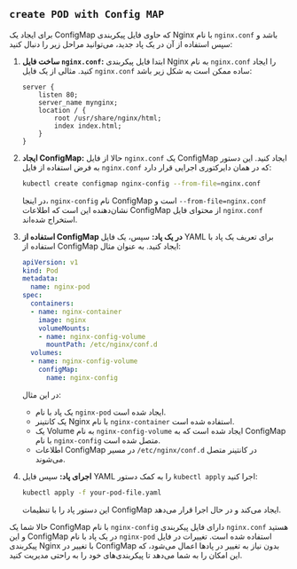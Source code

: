 ## `create POD with Config MAP`


برای ایجاد یک ConfigMap که حاوی فایل پیکربندی Nginx با نام `nginx.conf` باشد و سپس استفاده از آن در یک پاد جدید، می‌توانید مراحل زیر را دنبال کنید:

1. **ساخت فایل `nginx.conf`:**
   ابتدا فایل پیکربندی Nginx به نام `nginx.conf` را ایجاد کنید. مثالی از یک فایل `nginx.conf` ساده ممکن است به شکل زیر باشد:

   ```nginx
   server {
       listen 80;
       server_name mynginx;
       location / {
           root /usr/share/nginx/html;
           index index.html;
       }
   }
   ```

2. **ایجاد ConfigMap:**
   حالا از فایل `nginx.conf` یک ConfigMap ایجاد کنید. این دستور به فرض استفاده از فایل `nginx.conf` که در همان دایرکتوری اجرایی قرار دارد:

   ```bash
   kubectl create configmap nginx-config --from-file=nginx.conf
   ```

   در اینجا، `nginx-config` نام ConfigMap است و `--from-file=nginx.conf` نشان‌دهنده این است که اطلاعات ConfigMap از محتوای فایل `nginx.conf` استخراج شده‌اند.

3. **استفاده از ConfigMap در یک پاد:**
   سپس، یک فایل YAML برای تعریف یک پاد با استفاده از ConfigMap ایجاد کنید. به عنوان مثال:

   ```yaml
   apiVersion: v1
   kind: Pod
   metadata:
     name: nginx-pod
   spec:
     containers:
     - name: nginx-container
       image: nginx
       volumeMounts:
       - name: nginx-config-volume
         mountPath: /etc/nginx/conf.d
     volumes:
     - name: nginx-config-volume
       configMap:
         name: nginx-config
   ```

   در این مثال:
   - یک پاد با نام `nginx-pod` ایجاد شده است.
   - یک کانتینر Nginx با نام `nginx-container` استفاده شده است.
   - یک Volume به نام `nginx-config-volume` ایجاد شده است که به ConfigMap با نام `nginx-config` متصل شده است.
   - اطلاعات ConfigMap در مسیر `/etc/nginx/conf.d` در کانتینر متصل می‌شوند.

4. **اجرای پاد:**
   سپس فایل YAML را به کمک دستور `kubectl apply` اجرا کنید:

   ```bash
   kubectl apply -f your-pod-file.yaml
   ```

   این دستور پاد را با تنظیمات ConfigMap ایجاد می‌کند و در حال اجرا قرار می‌دهد.

حالا شما یک ConfigMap با نام `nginx-config` دارای فایل پیکربندی `nginx.conf` هستید و این ConfigMap در یک پاد با نام `nginx-pod` استفاده شده است. تغییرات در فایل پیکربندی Nginx با تغییر در ConfigMap بدون نیاز به تغییر در پادها اعمال می‌شود، که این امکان را به شما می‌دهد تا پیکربندی‌های خود را به راحتی مدیریت کنید.
